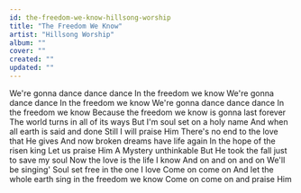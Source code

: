 ```yaml
---
id: the-freedom-we-know-hillsong-worship
title: "The Freedom We Know"
artist: "Hillsong Worship"
album: ""
cover: ""
created: ""
updated: ""
---
```


We're gonna dance dance dance
In the freedom we know
We're gonna dance dance
In the freedom we know
We're gonna dance dance dance
In the freedom we know
Because the freedom we know is gonna last forever
The world turns in all of its ways
But I'm soul set on a holy name
And when all earth is said and done
Still I will praise Him
There's no end to the love that He gives
And now broken dreams have life again
In the hope of the risen king
Let us praise Him
A Mystery unthinkable
But He took the fall just to save my soul
Now the love is the life I know
And on and on and on
We'll be singing'
Soul set free in the one I love
Come on come on
And let the whole earth sing in the freedom we know
Come on come on and praise Him